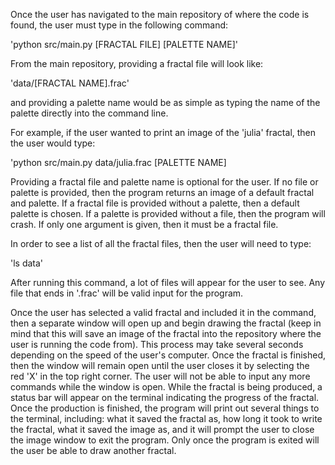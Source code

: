 Once the user has navigated to the main repository of where the code is found, the user must type in the following command:

'python src/main.py [FRACTAL FILE] [PALETTE NAME]'

From the main repository, providing a fractal file will look like:

'data/[FRACTAL NAME].frac'

and providing a palette name would be as simple as typing the name of the palette directly into the command line.

For example, if the user wanted to print an image of the 'julia' fractal, then the user would type:

'python src/main.py data/julia.frac [PALETTE NAME]

Providing a fractal file and palette name is optional for the user. If no file or palette is provided, then the program returns an image of a default fractal and palette. If a fractal file is provided without a palette, then a default palette is chosen. If a palette is provided without a file, then the program will crash. If only one argument is given, then it must be a fractal file. 

In order to see a list of all the fractal files, then the user will need to type:

'ls data'

After running this command, a lot of files will appear for the user to see. Any file that ends in '.frac' will be valid input for the program.

Once the user has selected a valid fractal and included it in the command, then a separate window will open up and begin drawing the fractal (keep in mind that this will save an image of the fractal into the repository where the user is running the code from). This process may take several seconds depending on the speed of the user's computer. Once the fractal is finished, then the window will remain open until the user closes it by selecting the red 'X' in the top right corner. The user will not be able to input any more commands while the window is open. While the fractal is being produced, a status bar will appear on the terminal indicating the progress of the fractal. Once the production is finished, the program will print out several things to the terminal, including: what it saved the fractal as, how long it took to write the fractal, what it saved the image as, and it will prompt the user to close the image window to exit the program. Only once the program is exited will the user be able to draw another fractal.

